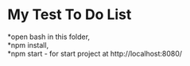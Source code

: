 # My Test To Do List

*open bash in this folder,                   
*npm install,                                     
*npm start - for start project at http://localhost:8080/